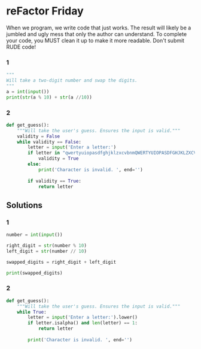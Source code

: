# reFactor Friday

When we program, we write code that just works.
The result will likely be a jumbled and ugly mess that only
the author can understand. To complete your code, you MUST
clean it up to make it more readable. 
Don't submit RUDE code!

### 1
```python
"""
Will take a two-digit number and swap the digits.
"""
a = int(input())
print(str(a % 10) + str(a //10))
```

### 2
```python
def get_guess(): 
    """Will take the user's guess. Ensures the input is valid.""" 
    validity = False 
    while validity == False: 
        letter = input('Enter a letter:') 
        if letter in "qwertyuiopasdfghjklzxcvbnmQWERTYUIOPASDFGHJKLZXCVBNM" and len(letter) == 1: 
            validity = True 
        else: 
            print('Character is invalid. ', end='') 
    
        if validity == True: 
            return letter 
```

## Solutions

### 1
```python
number = int(input())

right_digit = str(number % 10)
left_digit = str(number // 10)

swapped_digits = right_digit + left_digit

print(swapped_digits)
```

### 2
```python
def get_guess(): 
    """Will take the user's guess. Ensures the input is valid.""" 
    while True:
        letter = input('Enter a letter:').lower()
        if letter.isalpha() and len(letter) == 1: 
            return letter
        
        print('Character is invalid. ', end='') 
```
